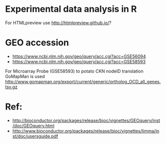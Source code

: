 #  Experimental data analysis in R

For HTMLpreview use http://htmlpreview.github.io/?

# GEO accession
* https://www.ncbi.nlm.nih.gov/geo/query/acc.cgi?acc=GSE56094
* https://www.ncbi.nlm.nih.gov/geo/query/acc.cgi?acc=GSE58593

For Microarray Probe (GSE58593) to potato CKN nodeID translation GoMapMan is used http://www.gomapman.org/export/current/generic/ortholog_OCD_all_genes.tsv.gz

# Ref:
* http://bioconductor.org/packages/release/bioc/vignettes/GEOquery/inst/doc/GEOquery.html
* http://www.bioconductor.org/packages/release/bioc/vignettes/limma/inst/doc/usersguide.pdf

